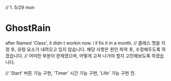 // 1. 5/29 mon
# GhostRain
after Named 'Class', it didn t workin now.  i ll fix it in a month.
// 클래스 명을 지정 후, 유령 요소가 내려오고 있지 않습니다. 해당 사항은 원인 파악 후, 수정해두도록 하겠습니다.
// 어떠한 부분이 문제였으며, 어떻게 고쳐 나가야 할지 고민해보도록 하겠습니다.

// 'Start' 버튼 기능 구현, 'Timer' 시간 기능 구현, 'Life' 기능 구현 전.
